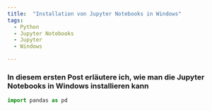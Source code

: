 ```yaml
---
title:  "Installation von Jupyter Notebooks in Windows"
tags:
  - Python
  - Jupyter Notebooks
  - Jupyter
  - Windows

---
```


### In diesem ersten Post erläutere ich, wie man die Jupyter Notebooks in Windows installieren kann
``` python
import pandas as pd
```
